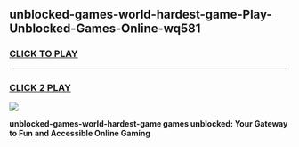 
## unblocked-games-world-hardest-game-Play-Unblocked-Games-Online-wq581
<h3>
<a href="https://premium76.site?title=unblocked-games-world-hardest-game&ref=25A">CLICK TO PLAY</a></h3>
<hr>

<h3>
<a href="https://premium76.site?title=unblocked-games-world-hardest-game&ref=25A">CLICK 2 PLAY</a>
  
</h3>

<a href="https://premium76.site?title=unblocked-games-world-hardest-game&ref=25A"><img src="https://clearcache.store/games.png"></a>


**unblocked-games-world-hardest-game games unblocked: Your Gateway to Fun and Accessible Online Gaming**
